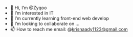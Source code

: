 - 👋 Hi, I’m @Zyqoo
- 👀 I’m interested in IT
- 🌱 I’m currently learning front-end web develop
- 💞️ I’m looking to collaborate on ...
- 📫 How to reach me email: @krisnaady1123@gmail.com

<!---
Zyqoo/Zyqoo is a ✨ special ✨ repository because its `README.md` (this file) appears on your GitHub profile.
You can click the Preview link to take a look at your changes.
--->
